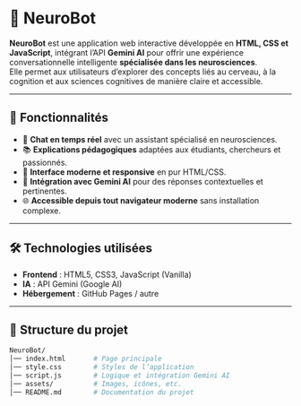 # 🧠 NeuroBot

**NeuroBot** est une application web interactive développée en **HTML, CSS et JavaScript**, intégrant l’API **Gemini AI** pour offrir une expérience conversationnelle intelligente **spécialisée dans les neurosciences**.  
Elle permet aux utilisateurs d’explorer des concepts liés au cerveau, à la cognition et aux sciences cognitives de manière claire et accessible.

---

## 🚀 Fonctionnalités

- 💬 **Chat en temps réel** avec un assistant spécialisé en neurosciences.
- 📚 **Explications pédagogiques** adaptées aux étudiants, chercheurs et passionnés.
- 🎨 **Interface moderne et responsive** en pur HTML/CSS.
- 🔗 **Intégration avec Gemini AI** pour des réponses contextuelles et pertinentes.
- 🌐 **Accessible depuis tout navigateur moderne** sans installation complexe.

---

## 🛠️ Technologies utilisées

- **Frontend** : HTML5, CSS3, JavaScript (Vanilla)
- **IA** : API Gemini (Google AI)
- **Hébergement** : GitHub Pages / autre

---

## 📂 Structure du projet

```bash
NeuroBot/
│── index.html       # Page principale
│── style.css        # Styles de l’application
│── script.js        # Logique et intégration Gemini AI
│── assets/          # Images, icônes, etc.
│── README.md        # Documentation du projet
```
